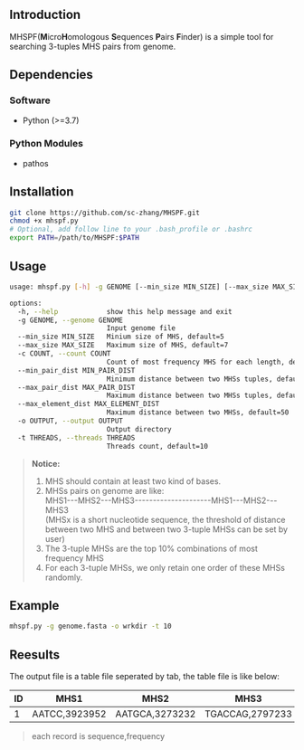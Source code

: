 ## Introduction

MHSPF(**M**icro**H**omologous **S**equences **P**airs **F**inder) is a simple tool for searching 3-tuples MHS pairs from genome.

## Dependencies

### Software

* Python (>=3.7)

### Python Modules
* pathos

## Installation

```bash
git clone https://github.com/sc-zhang/MHSPF.git
chmod +x mhspf.py
# Optional, add follow line to your .bash_profile or .bashrc
export PATH=/path/to/MHSPF:$PATH
```

## Usage

```bash
usage: mhspf.py [-h] -g GENOME [--min_size MIN_SIZE] [--max_size MAX_SIZE] [-c COUNT] [--min_pair_dist MIN_PAIR_DIST] [--max_pair_dist MAX_PAIR_DIST] [--max_element_dist MAX_ELEMENT_DIST] -o OUTPUT [-t THREADS]

options:
  -h, --help            show this help message and exit
  -g GENOME, --genome GENOME
                        Input genome file
  --min_size MIN_SIZE   Minium size of MHS, default=5
  --max_size MAX_SIZE   Maximum size of MHS, default=7
  -c COUNT, --count COUNT
                        Count of most frequency MHS for each length, default=20
  --min_pair_dist MIN_PAIR_DIST
                        Minimum distance between two MHSs tuples, default=500
  --max_pair_dist MAX_PAIR_DIST
                        Maximum distance between two MHSs tuples, default=3000
  --max_element_dist MAX_ELEMENT_DIST
                        Maximum distance between two MHSs, default=50
  -o OUTPUT, --output OUTPUT
                        Output directory
  -t THREADS, --threads THREADS
                        Threads count, default=10
```

> **Notice:** 
> 1. MHS should contain at least two kind of bases.
> 2. MHSs pairs on genome are like:  
>    MHS1---MHS2---MHS3---------------------MHS1---MHS2---MHS3  
>    (MHSx is a short nucleotide sequence, the threshold of distance between two MHS and between two 3-tuple MHSs can be
>    set by user)
> 3. The 3-tuple MHSs are the top 10% combinations of most frequency MHS
> 4. For each 3-tuple MHSs, we only retain one order of these MHSs randomly.


## Example

```bash
mhspf.py -g genome.fasta -o wrkdir -t 10
```


## Reesults
The output file is a table file seperated by tab, the table file is like below:

| ID | MHS1          | MHS2           | MHS3            |
|----|---------------|----------------|-----------------|
| 1  | AATCC,3923952 | AATGCA,3273232 | TGACCAG,2797233 |

> each record is sequence,frequency
>